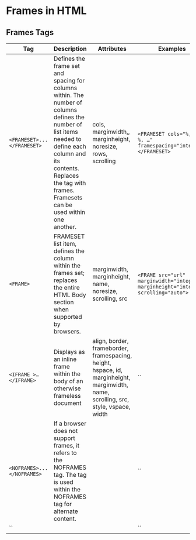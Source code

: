 # Frames in HTML

## Frames Tags
| Tag | Description | Attributes | Examples |  
| --- | --- | --- | --- |  
| `<FRAMESET>...</FRAMESET>` | Defines the frame set and spacing for columns within. The number of columns defines the number of list items needed to define each column and its contents. Replaces the <body> tag with frames. Framesets can be used within one another. | cols, marginwidth,, marginheight, noresize, rows, scrolling | `<FRAMESET cols="%, %, %, …" framespacing="integer"> </FRAMESET>` |  
| `<FRAME>` | FRAMESET list item, defines the column within the frames set; replaces the entire HTML Body section when supported by browsers. | marginwidth, marginheight, name, noresize, scrolling, src | `<FRAME src="url" marginwidth="integer" marginheight="integert" scrolling="auto">` |  
| `<IFRAME >…</IFRAME>` | Displays as an inline frame within the body of an otherwise frameless document | align, border, frameborder, framespacing, height, hspace, id, marginheight, marginwidth, name, scrolling, src, style, vspace, width | `` |  
| `<NOFRAMES>...</NOFRAMES>` | If a browser does not support frames, it refers to the NOFRAMES tag. The <BODY> tag is used within the NOFRAMES tag for alternate content. |  | `` |  
| `` |  |  | `` | 

